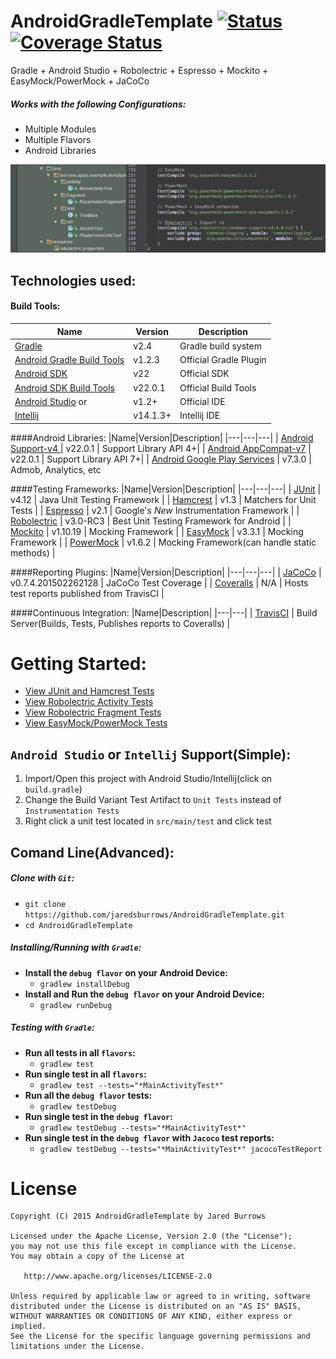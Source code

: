 AndroidGradleTemplate [![Status](https://travis-ci.org/jaredsburrows/AndroidGradleTemplate.svg?branch=master)](https://travis-ci.org/jaredsburrows/AndroidGradleTemplate) [![Coverage Status](https://coveralls.io/repos/jaredsburrows/AndroidGradleTemplate/badge.svg?branch=master)](https://coveralls.io/r/jaredsburrows/AndroidGradleTemplate?branch=master)
=========
Gradle + Android Studio + Robolectric + Espresso + Mockito + EasyMock/PowerMock + JaCoCo

##### Works with the following Configurations:
 - Multiple Modules
 - Multiple Flavors
 - Android Libraries

<img src="images/test_and_dependencies.png" />

## Technologies used:
#### Build Tools:
|Name|Version|Description|
|---|---|---|
| [Gradle](http://gradle.org/docs/current/release-notes) | v2.4 | Gradle build system |
| [Android Gradle Build Tools](http://tools.android.com/tech-docs/new-build-system) | v1.2.3 | Official Gradle Plugin |
| [Android SDK](http://developer.android.com/tools/revisions/platforms.html#5.1) | v22 | Official SDK |
| [Android SDK Build Tools](http://developer.android.com/tools/revisions/build-tools.html) | v22.0.1 | Official Build Tools |
| [Android Studio](http://tools.android.com/recent) or | v1.2+ | Official IDE |
| [Intellij](https://www.jetbrains.com/idea/download/) | v14.1.3+ | Intellij IDE |

####Android Libraries:
|Name|Version|Description|
|---|---|---|
| [Android Support-v4 ](http://developer.android.com/tools/support-library/features.html#v4) | v22.0.1 | Support Library API 4+|
| [Android AppCompat-v7](http://developer.android.com/tools/support-library/features.html#v7-appcompat) | v22.0.1 | Support Library API 7+|
| [Android Google Play Services](https://developer.android.com/google/play-services/index.html) | v7.3.0 | Admob, Analytics, etc

####Testing Frameworks:
|Name|Version|Description|
|---|---|---|
| [JUnit](https://github.com/junit-team/junit) | v4.12 | Java Unit Testing Framework |
| [Hamcrest](https://github.com/hamcrest/JavaHamcrest) | v1.3 | Matchers for Unit Tests |
| [Espresso](https://code.google.com/p/android-test-kit/wiki/Espresso) | v2.1 | Google's *New* Instrumentation Framework |
| [Robolectric](https://github.com/robolectric/robolectric) | v3.0-RC3 | Best Unit Testing Framework for Android |
| [Mockito](https://github.com/mockito/mockito) | v1.10.19 | Mocking Framework |
| [EasyMock](https://github.com/easymock/easymock) | v3.3.1 | Mocking Framework |
| [PowerMock](https://github.com/jayway/powermock) | v1.6.2 | Mocking Framework(can handle static methods) |

####Reporting Plugins:
|Name|Version|Description|
|---|---|---|
| [JaCoCo](http://www.eclemma.org/jacoco/) | v0.7.4.201502262128 | JaCoCo Test Coverage |
| [Coveralls](https://coveralls.io/) | N/A | Hosts test reports published from TravisCI |

####Continuous Integration:
|Name|Description|
|---|---|
| [TravisCI](http://docs.travis-ci.com/user/languages/android/) | Build Server(Builds, Tests, Publishes reports to Coveralls) |


# Getting Started:
 - [View JUnit and Hamcrest Tests](src/test/java/burrows/apps/example/template/util/AdUtilsTest.java)
 - [View Robolectric Activity Tests](src/test/java/burrows/apps/example/template/activity/MainActivityTest.java)
 - [View Robolectric Fragment Tests](src/test/java/burrows/apps/example/template/fragment/PlaceHolderFragmentTest.java)
 - [View EasyMock/PowerMock Tests](src/test/java/burrows/apps/example/template/util/PlayServicesUtilsTest.java)

## `Android Studio` or `Intellij` Support(Simple):
1. Import/Open this project with Android Studio/Intellij(click on `build.gradle`)
2. Change the Build Variant Test Artifact to `Unit Tests` instead of `Instrumentation Tests`
3. Right click a unit test located in `src/main/test` and click test

## Comand Line(Advanced):
##### Clone with `Git`:
 - `git clone https://github.com/jaredsburrows/AndroidGradleTemplate.git`
 - `cd AndroidGradleTemplate`

##### Installing/Running with `Gradle`:
 - **Install the `debug flavor` on your Android Device:**
   - `gradlew installDebug`
 - **Install and Run the `debug flavor` on your Android Device:**
   - `gradlew runDebug` 

##### Testing with `Gradle`:
 - **Run all tests in all `flavors`:**
   - `gradlew test`
 - **Run single test in all `flavors`:**
   - `gradlew test --tests="*MainActivityTest*"`
 - **Run all the `debug flavor` tests:**
   - `gradlew testDebug`
 - **Run single test in the `debug flavor`:**
   - `gradlew testDebug --tests="*MainActivityTest*"`
 - **Run single test in the `debug flavor` with `Jacoco` test reports:**
   - `gradlew testDebug --tests="*MainActivityTest*" jacocoTestReport`

License
=========

    Copyright (C) 2015 AndroidGradleTemplate by Jared Burrows
   
    Licensed under the Apache License, Version 2.0 (the "License");
    you may not use this file except in compliance with the License.
    You may obtain a copy of the License at

       http://www.apache.org/licenses/LICENSE-2.0

    Unless required by applicable law or agreed to in writing, software
    distributed under the License is distributed on an "AS IS" BASIS,
    WITHOUT WARRANTIES OR CONDITIONS OF ANY KIND, either express or implied.
    See the License for the specific language governing permissions and
    limitations under the License.
